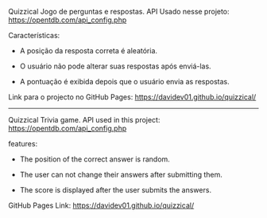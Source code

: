 Quizzical
Jogo de perguntas e respostas.
API Usado nesse projeto: https://opentdb.com/api_config.php

Características:

- A posição da resposta correta é aleatória.

- O usuário não pode alterar suas respostas após enviá-las.

- A pontuação é exibida depois que o usuário envia as respostas.

Link para o projecto no GitHub Pages: https://davidev01.github.io/quizzical/
________________________________________________________________

Quizzical 
Trivia game. 
API used in this project: https://opentdb.com/api_config.php

features:

- The position of the correct answer is random.

- The user can not change their answers after submitting them.

- The score is displayed after the user submits the answers.

GitHub Pages Link: https://davidev01.github.io/quizzical/
